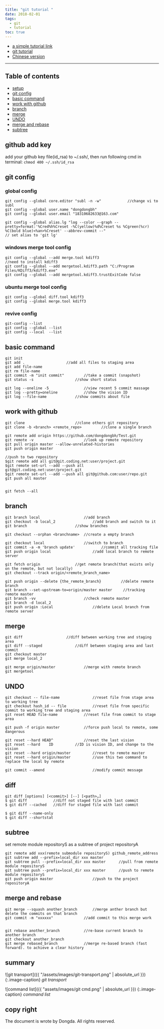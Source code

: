 ```yaml
---
title: "git tutorial "
date: 2018-02-01
tags:
  - git
  - tutorial
toc: true
---
```

* [a simple tutorial link](http://rogerdudler.github.io/git-guide/index.zh.html)
* [git tutorial](https://www.atlassian.com/git/tutorials)
* [Chinese version](https://github.com/geeeeeeeeek/git-recipes/wiki)

----------------------------------------------------------------------
## Table of contents
* [setup](#github-add-key)
* [git config](#git-config)
* [basic command](#basic-command)
* [work with github](#work-with-github)
* [branch](#branch)
* [merge](#merge)
* [UNDO](#UNDO)
* [merge and rebase](#merge-and-rebase)
* [subtree](#subtree)



## github add key 
add your github key file(id_rsa) to ~/.ssh/, then run following cmd in terminal:
`chmod 400 ~/.ssh/id_rsa`
## git config

### global config
```
git config --global core.editor "subl -n -w"            //change vi to subl
git config --global user.name "dongdongbh"
git config --global user.email "18310682633@163.com"

git config --global alias.lg "log --color --graph --pretty=format:'%Cred%h%Creset -%C(yellow)%d%Creset %s %Cgreen(%cr) %C(bold blue)<%an>%Creset' --abbrev-commit --"
// set alias to 'git lg'
```
### windows merge tool config
```
git config --global --add merge.tool kdiff3                                             //need to install kdiff3
git config --global --add mergetool.kdiff3.path "C:/Program Files/KDiff3/kdiff3.exe"        
git config --global --add mergetool.kdiff3.trustExitCode false
```
### ubuntu merge tool config
```
git config --global diff.tool kdiff3
git config --global merge.tool kdiff3
```
### revive config
```
git-config --list
git config --global --list
git config --local  --list
```
## basic command
```
git init
git add .                   //add all files to staging area
git add file-name
git rm file-name
git commit -m "init commit"         //take a commit (snapshot)
git status -s                   //show short status

git log --oneline -5                //view recent 5 commit massage
git log --pretty=oneline            //show the vision ID
git log --file-name             //show commits about file
```
## work with github
```
git clone                       //clone others git repository
git clone -b <branch> <remote_repo>         //clone a single branch

git remote add origin https://github.com/dongdongbh/Test.git
git remote -v                       //look up remote repository
git pull origin master --allow-unrelated-histories
git push origin master

//push to two repository
$git remote add all git@git.coding.net:user/project.git
$git remote set-url --add --push all git@git.coding.net:user/project.git
$git remote set-url --add --push all git@github.com:user/repo.git
git push all master


git fetch --all
```
## branch
```
git branch local                    //add branch
git checkout -b local_2                 //add branch and switch to it
git branch                      //show branches

git checkout --orphan <branchname>  //create a empty branch

git checkout local                  //switch to branch
git commit -a -m 'branch update'            //commit all tracking file
git push origin local                   //add local branch to remote server

git fetch origin                //get remote branch(that exists only on the remote, but not locally)
git checkout --track origin/<remote_branch_name>

git push origin --delete {the_remote_branch}         //delete remote branch
git branch --set-upstream-to=origin/master master     //tracking remote master
git branch -vv                      //check remote master
git branch -d local_2
git push origin :Local                  //delete Local branch from remote server
```
## merge
```
git diff                    //diff between working tree and staging area
git diff --staged               //diff between staging area and last commit
git checkout master         
git merge local_2

git merge origin/master             //merge with remote branch
git mergetool
```

## UNDO
```
git checkout -- file-name               //reset file from stage area to working tree
git checkout hash_id -- file            //reset file from specific commit to working tree and staging area
git reset HEAD file-name            //reset file from commit to stage area

git push -f origin master			//force push local to remote, some dangerous

git reset --hard HEAD^              //reset the last vision
git reset --hard    ID          //ID is vision ID, and change to the vision     
git reset --hard origin/master          //reset to remote master
git reset --hard origin/master          //use this two command to replace the local by remote

git commit --amend 						//modify commit message
```

## diff
```
git diff [options] [<commit>] [--] [<path>…​]
$ git diff            //diff not staged file with last commit
$ git diff --cached   //diff for staged file with last commit

$ git diff --name-only
$ git diff --shortstat
```

## subtree 
set remote module repositoryS as a subtree of project repositoryA

```
git remote add xxx(remote submodule repositoryS) github_remote_address
git subtree add --prefix=local_dir xxx master 
git subtree pull --prefix=local_dir xxx master      //pull from remote module repositoryS
git subtree push --prefix=local_dir xxx master      //push to remote module repositoryS
git push origin master                  //push to the project repositoryA
```
## merge and rebase
```
git merge --squash another_branch       //merge anther branch but delete the commits on that branch
git commit -m "xxxxxx"              //add commit to this merge work


git rebase another_branch           //re-base current branch to another branch  
git checkout another_branch                 
git merge rebased_branch            //merge re-based branch (fast forward). to achieve a clear history
```
## summary
![git transport]({{ "/assets/images/git-transport.png" | absolute_url }}) 
{:.image-caption}
*git transport*

![command list]({{ "assets/images/git cmd.png" | absolute_url }}) 
{:.image-caption}
*command list*

## copy right
The document is wrote by Dongda. All rights reserved.
